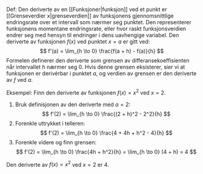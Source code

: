 Def:
Den deriverte av en [[Funksjoner|funksjon]] ved et punkt er [[Grenseverdier x|grenseverdien]] av funksjonens gjennomsnittlige endringsrate over et intervall som nærmer seg punktet. Den representerer funksjonens momentane endringsrate, eller hvor raskt funksjonsverdien endrer seg med hensyn til endringer i dens uavhengige variabel. Den deriverte av funksjonen $f(x)$ ved punktet $x = a$ er gitt ved:
$$ f'(a) = \lim_{h \to 0} \frac{f(a + h) - f(a)}{h} $$Formelen definerer den deriverte som grensen av differansekoeffisienten når intervallet $h$ nærmer seg 0. Hvis denne grensen eksisterer, sier vi at funksjonen er derivérbar i punktet $a$, og verdien av grensen er den deriverte av $f$ ved $a$.

Eksempel:
Finn den deriverte av funksjonen $f(x) = x^2$ ved $x = 2$.

1. Bruk definisjonen av den deriverte med $a = 2$:
$$ f'(2) = \lim_{h \to 0} \frac{(2 + h)^2 - 2^2}{h} $$
2. Forenkle uttrykket i telleren:
$$ f'(2) = \lim_{h \to 0} \frac{4 + 4h + h^2 - 4}{h} $$
3. Forenkle videre og finn grensen:
$$ f'(2) = \lim_{h \to 0} \frac{4h + h^2}{h} = \lim_{h \to 0} (4 + h) = 4 $$

Den deriverte av $f(x) = x^2$ ved $x = 2$ er 4.